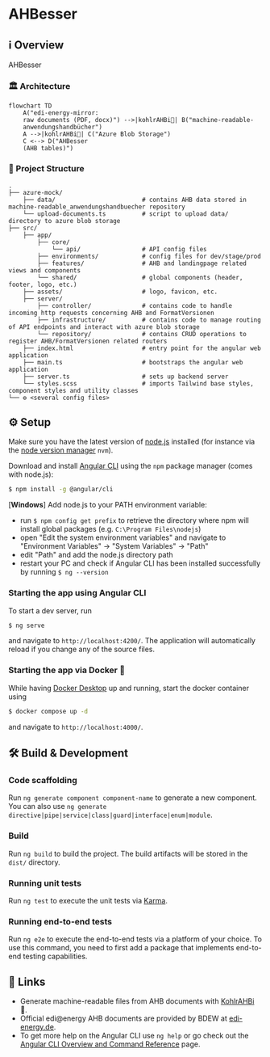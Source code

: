 # AHBesser

## ℹ️ Overview

AHBesser 

### 🏛 Architecture

```mermaid
flowchart TD
    A("edi-energy-mirror:
    raw documents (PDF, docx)") -->|kohlrAHBi🥬| B("machine-readable-
    anwendungshandbücher")
    A -->|kohlrAHBi🥬| C("Azure Blob Storage")
    C <--> D("AHBesser
    (AHB tables)")
```

### 📂 Project Structure

```
. 
├── azure-mock/
    ├── data/                        # contains AHB data stored in machine-readable_anwendungshandbuecher repository
    └── upload-documents.ts          # script to upload data/ directory to azure blob storage
├── src/
    ├── app/
        ├── core/
            └── api/                 # API config files
        ├── environments/            # config files for dev/stage/prod
        ├── features/                # AHB and landingpage related views and components
        └── shared/                  # global components (header, footer, logo, etc.)
    ├── assets/                      # logo, favicon, etc.
    ├── server/
        ├── controller/              # contains code to handle incoming http requests concerning AHB and FormatVersionen 
        ├── infrastructure/          # contains code to manage routing of API endpoints and interact with azure blob storage
        └── repository/              # contains CRUD operations to register AHB/FormatVersionen related routers
    ├── index.html                   # entry point for the angular web application
    ├── main.ts                      # bootstraps the angular web application
    ├── server.ts                    # sets up backend server
    └── styles.scss                  # imports Tailwind base styles, component styles and utility classes
└── ⚙️ <several config files>
```


## ⚙️ Setup

Make sure you have the latest version of [node.js](https://nodejs.org/en) installed (for instance via the [node version manager](https://github.com/nvm-sh/nvm) `nvm`).

Download and install [Angular CLI](https://v17.angular.io/cli) using the `npm` package manager (comes with node.js):

```bash
$ npm install -g @angular/cli
```

[**Windows**] Add node.js to your PATH environment variable:

- run `$ npm config get prefix` to retrieve the directory where npm will install global packages (e.g. `C:\Program Files\nodejs`)
- open "Edit the system environment variables" and navigate to "Environment Variables" -> "System Variables" -> "Path"
- edit "Path" and add the node.js directory path
- restart your PC and check if Angular CLI has been installed successfully by running `$ ng --version`

### Starting the app using Angular CLI

To start a dev server, run

```bash
$ ng serve
```

and navigate to `http://localhost:4200/`. The application will automatically reload if you change any of the source files.

### Starting the app via Docker 🐋

While having [Docker Desktop](https://www.docker.com/products/docker-desktop/) up and running, start the docker container using

```bash
$ docker compose up -d
```

and navigate to `http://localhost:4000/`.

## 🛠️ Build & Development

### Code scaffolding

Run `ng generate component component-name` to generate a new component. You can also use `ng generate directive|pipe|service|class|guard|interface|enum|module`.

### Build

Run `ng build` to build the project. The build artifacts will be stored in the `dist/` directory.

### Running unit tests

Run `ng test` to execute the unit tests via [Karma](https://karma-runner.github.io).

### Running end-to-end tests

Run `ng e2e` to execute the end-to-end tests via a platform of your choice. To use this command, you need to first add a package that implements end-to-end testing capabilities.

## 🔗 Links

- Generate machine-readable files from AHB documents with [KohlrAHBi](https://github.com/Hochfrequenz/kohlrahbi) 🥬.
- Official edi@energy AHB documents are provided by BDEW at [edi-energy.de](https://www.edi-energy.de/index.php?id=38).
- To get more help on the Angular CLI use `ng help` or go check out the [Angular CLI Overview and Command Reference](https://angular.io/cli) page.
